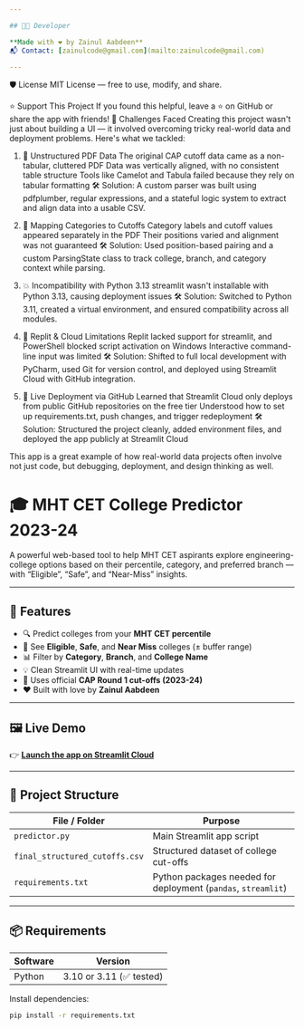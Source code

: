 ```yaml
---

## 🧑‍💻 Developer

**Made with ❤️ by Zainul Aabdeen**  
📬 Contact: [zainulcode@gmail.com](mailto:zainulcode@gmail.com)

---
```

🛡️ License
MIT License — free to use, modify, and share.

⭐️ Support This Project
If you found this helpful, leave a ⭐️ on GitHub or share the app with friends!
🧩 Challenges Faced
Creating this project wasn't just about building a UI — it involved overcoming tricky real-world data and deployment problems. Here's what we tackled:

1. 🧾 Unstructured PDF Data
The original CAP cutoff data came as a non-tabular, cluttered PDF
Data was vertically aligned, with no consistent table structure
Tools like Camelot and Tabula failed because they rely on tabular formatting
🛠 Solution:
A custom parser was built using pdfplumber, regular expressions, and a stateful logic system to extract and align data into a usable CSV.

2. 🔗 Mapping Categories to Cutoffs
Category labels and cutoff values appeared separately in the PDF
Their positions varied and alignment was not guaranteed
🛠 Solution:
Used position-based pairing and a custom ParsingState class to track college, branch, and category context while parsing.

3. 💥 Incompatibility with Python 3.13
streamlit wasn't installable with Python 3.13, causing deployment issues
🛠 Solution:
Switched to Python 3.11, created a virtual environment, and ensured compatibility across all modules.

4. 🧨 Replit & Cloud Limitations
Replit lacked support for streamlit, and PowerShell blocked script activation on Windows
Interactive command-line input was limited
🛠 Solution:
Shifted to full local development with PyCharm, used Git for version control, and deployed using Streamlit Cloud with GitHub integration.

5. 🚀 Live Deployment via GitHub
Learned that Streamlit Cloud only deploys from public GitHub repositories on the free tier
Understood how to set up requirements.txt, push changes, and trigger redeployment
🛠 Solution:
Structured the project cleanly, added environment files, and deployed the app publicly at Streamlit Cloud

This app is a great example of how real-world data projects often involve not just code, but debugging, deployment, and design thinking as well.

# 🎓 MHT CET College Predictor 2023-24

A powerful web-based tool to help MHT CET aspirants explore engineering-college options based on their percentile, category, and preferred branch — with “Eligible”, “Safe”, and “Near-Miss” insights.

---

## 🚀 Features

- 🔍 Predict colleges from your **MHT CET percentile**
- 🎯 See **Eligible**, **Safe**, and **Near Miss** colleges (± buffer range)
- 📊 Filter by **Category**, **Branch**, and **College Name**
- 💡 Clean Streamlit UI with real-time updates
- 🧠 Uses official **CAP Round 1 cut-offs (2023-24)**
- ❤️ Built with love by **Zainul Aabdeen**

---

## 🖼️ Live Demo

👉 **[Launch the app on Streamlit Cloud](https://mht-cet-college-predictor-by-zainul.streamlit.app/)**  


---

## 📂 Project Structure

| File / Folder                  | Purpose                                              |
|--------------------------------|------------------------------------------------------|
| `predictor.py`                 | Main Streamlit app script                            |
| `final_structured_cutoffs.csv` | Structured dataset of college cut-offs               |
| `requirements.txt`             | Python packages needed for deployment (`pandas`, `streamlit`) |


---

## 📦 Requirements

| Software | Version |
|----------|---------|
| Python   | 3.10 or 3.11 (✅ tested) |

Install dependencies:

```bash
pip install -r requirements.txt
